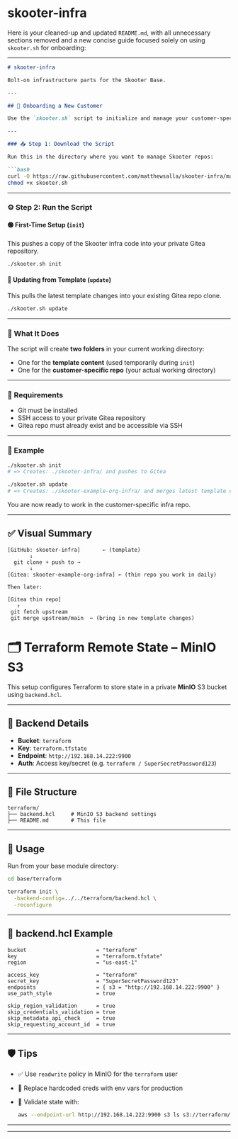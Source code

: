 # skooter-infra

Here is your cleaned-up and updated `README.md`, with all unnecessary sections removed and a new concise guide focused solely on using `skooter.sh` for onboarding:

---

````markdown
# skooter-infra

Bolt-on infrastructure parts for the Skooter Base.

---

## 🚀 Onboarding a New Customer

Use the `skooter.sh` script to initialize and manage your customer-specific Skooter infra repository.

---

### 📥 Step 1: Download the Script

Run this in the directory where you want to manage Skooter repos:

```bash
curl -O https://raw.githubusercontent.com/matthewsalla/skooter-infra/main/skooter.sh
chmod +x skooter.sh
````

---

### ⚙️ Step 2: Run the Script

#### 🟢 First-Time Setup (`init`)

This pushes a copy of the Skooter infra code into your private Gitea repository.

```bash
./skooter.sh init
```

#### 🔁 Updating from Template (`update`)

This pulls the latest template changes into your existing Gitea repo clone.

```bash
./skooter.sh update
```

---

### 📂 What It Does

The script will create **two folders** in your current working directory:

* One for the **template content** (used temporarily during `init`)
* One for the **customer-specific repo** (your actual working directory)

---

### 🔐 Requirements

* Git must be installed
* SSH access to your private Gitea repository
* Gitea repo must already exist and be accessible via SSH

---

### 📝 Example

```bash
./skooter.sh init
# => Creates: ./skooter-infra/ and pushes to Gitea

./skooter.sh update
# => Creates: ./skooter-example-org-infra/ and merges latest template changes
```

You are now ready to work in the customer-specific infra repo.

---

## ✅ Visual Summary

```text
[GitHub: skooter-infra]       ← (template)
       ↓
  git clone + push to →
       ↓
[Gitea: skooter-example-org-infra] ← (thin repo you work in daily)

Then later:

[Gitea thin repo]
   ↑
 git fetch upstream
 git merge upstream/main  ← (bring in new template changes)
```

# 🗂️ Terraform Remote State – MinIO S3

This setup configures Terraform to store state in a private **MinIO** S3 bucket using `backend.hcl`.

---

## 🔧 Backend Details

- **Bucket**: `terraform`  
- **Key**: `terraform.tfstate`  
- **Endpoint**: `http://192.168.14.222:9900`  
- **Auth**: Access key/secret (e.g. `terraform / SuperSecretPassword123`)

---

## 📁 File Structure

```plaintext
terraform/
├── backend.hcl     # MinIO S3 backend settings
├── README.md       # This file
```

---

## 🚀 Usage

Run from your base module directory:

```bash
cd base/terraform

terraform init \
  -backend-config=../../terraform/backend.hcl \
  -reconfigure
```

---

## 🧾 backend.hcl Example

```hcl
bucket                      = "terraform"
key                         = "terraform.tfstate"
region                      = "us-east-1"

access_key                  = "terraform"
secret_key                  = "SuperSecretPassword123"
endpoints                   = { s3 = "http://192.168.14.222:9900" }
use_path_style              = true

skip_region_validation      = true
skip_credentials_validation = true
skip_metadata_api_check     = true
skip_requesting_account_id  = true
```

---

## 🛡️ Tips

- ✅ Use `readwrite` policy in MinIO for the `terraform` user  
- 🔐 Replace hardcoded creds with env vars for production  
- 🧪 Validate state with:

  ```bash
  aws --endpoint-url http://192.168.14.222:9900 s3 ls s3://terraform/
  ```

---
---
